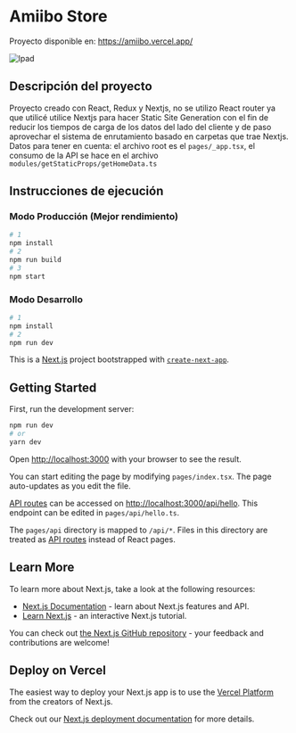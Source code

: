 # Amiibo Store

Proyecto disponible en: https://amiibo.vercel.app/

![Ipad](https://amiibo.vercel.app/ipad.png)

## Descripción del proyecto

Proyecto creado con React, Redux y Nextjs, no se utilizo React router ya que utilicé utilice Nextjs para hacer Static Site Generation con el fin de reducir los tiempos de carga de los datos del lado del cliente y de paso aprovechar el sistema de enrutamiento basado en carpetas que trae Nextjs. Datos para tener en cuenta: el archivo root es el `pages/_app.tsx`, el consumo de la API se hace en el archivo `modules/getStaticProps/getHomeData.ts`

## Instrucciones de ejecución

### Modo Producción (Mejor rendimiento)

```bash
# 1
npm install
# 2
npm run build
# 3
npm start
```

### Modo Desarrollo

```bash
# 1
npm install
# 2
npm run dev
```

This is a [Next.js](https://nextjs.org/) project bootstrapped with [`create-next-app`](https://github.com/vercel/next.js/tree/canary/packages/create-next-app).

## Getting Started

First, run the development server:

```bash
npm run dev
# or
yarn dev
```

Open [http://localhost:3000](http://localhost:3000) with your browser to see the result.

You can start editing the page by modifying `pages/index.tsx`. The page auto-updates as you edit the file.

[API routes](https://nextjs.org/docs/api-routes/introduction) can be accessed on [http://localhost:3000/api/hello](http://localhost:3000/api/hello). This endpoint can be edited in `pages/api/hello.ts`.

The `pages/api` directory is mapped to `/api/*`. Files in this directory are treated as [API routes](https://nextjs.org/docs/api-routes/introduction) instead of React pages.

## Learn More

To learn more about Next.js, take a look at the following resources:

- [Next.js Documentation](https://nextjs.org/docs) - learn about Next.js features and API.
- [Learn Next.js](https://nextjs.org/learn) - an interactive Next.js tutorial.

You can check out [the Next.js GitHub repository](https://github.com/vercel/next.js/) - your feedback and contributions are welcome!

## Deploy on Vercel

The easiest way to deploy your Next.js app is to use the [Vercel Platform](https://vercel.com/new?utm_medium=default-template&filter=next.js&utm_source=create-next-app&utm_campaign=create-next-app-readme) from the creators of Next.js.

Check out our [Next.js deployment documentation](https://nextjs.org/docs/deployment) for more details.
